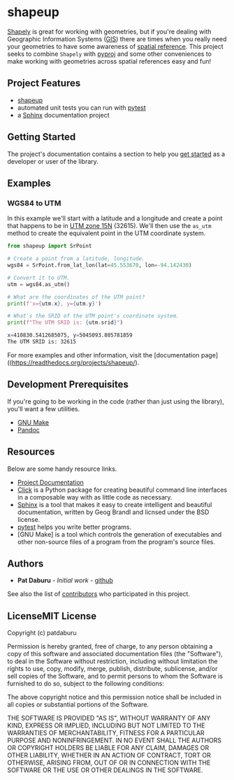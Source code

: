 # shapeup

[Shapely](https://shapely.readthedocs.io/en/stable/manual.html) is great for working with geometries, but if you're dealing with Geographic Information Systems ([GIS](https://www.nationalgeographic.org/encyclopedia/geographic-information-system-gis/)) there
are times when you really need your geometries to have some awareness of [spatial reference](https://en.wikipedia.org/wiki/Spatial_reference_system).  This project seeks to combine `Shapely` with [pyproj](https://pypi.org/project/pyproj/) and some other conveniences to make working with geometries across spatial references easy and fun!

## Project Features

* [shapeup](https://readthedocs.org/projects/shapeup/)
* automated unit tests you can run with [pytest](https://docs.pytest.org/en/latest/)
* a [Sphinx](http://www.sphinx-doc.org/en/master/) documentation project

## Getting Started

The project's documentation contains a section to help you
[get started](https://shapeup.readthedocs.io/en/latest/getting_started.html) as a developer or
user of the library.

## Examples

### WGS84 to UTM

In this example we'll start with a latitude and a longitude and create a point that happens to be in
[UTM zone 15N](https://spatialreference.org/ref/epsg/32615/) (32615).  We'll then use the `as_utm` method to create the equivalent point in the UTM coordinate system.

``` python
from shapeup import SrPoint

# Create a point from a latitude, longitude.
wgs84 = SrPoint.from_lat_lon(lat=45.553670, lon=-94.142430)

# Convert it to UTM.
utm = wgs84.as_utm()

# What are the coordinates of the UTM point?
print(f'x={utm.x}, y={utm.y}')

# What's the SRID of the UTM point's coordinate system.
print(f"The UTM SRID is: {utm.srid}")
```

``` sh
x=410830.5412685075, y=5045093.805781859
The UTM SRID is: 32615
```


For more examples and other information, visit the [documentation page]((https://readthedocs.org/projects/shapeup/).



## Development Prerequisites

If you're going to be working in the code (rather than just using the library), you'll want a few utilities.

* [GNU Make](https://www.gnu.org/software/make/)
* [Pandoc](https://pandoc.org/)

## Resources

Below are some handy resource links.

* [Project Documentation](http://shapeup.readthedocs.io/)
* [Click](http://click.pocoo.org/5/) is a Python package for creating beautiful command line interfaces in a composable way with as little code as necessary.
* [Sphinx](http://www.sphinx-doc.org/en/master/) is a tool that makes it easy to create intelligent and beautiful documentation, written by Geog Brandl and licnsed under the BSD license.
* [pytest](https://docs.pytest.org/en/latest/) helps you write better programs.
* [GNU Make]  is a tool which controls the generation of executables and other non-source files of a program from the program's source files.


## Authors

* **Pat Daburu** - *Initial work* - [github](https://github.com/patdaburu)

See also the list of [contributors](https://github.com/patdaburu/shapeup/contributors) who participated in this project.

## LicenseMIT License

Copyright (c) patdaburu

Permission is hereby granted, free of charge, to any person obtaining a copy
of this software and associated documentation files (the "Software"), to deal
in the Software without restriction, including without limitation the rights
to use, copy, modify, merge, publish, distribute, sublicense, and/or sell
copies of the Software, and to permit persons to whom the Software is
furnished to do so, subject to the following conditions:

The above copyright notice and this permission notice shall be included in all
copies or substantial portions of the Software.

THE SOFTWARE IS PROVIDED "AS IS", WITHOUT WARRANTY OF ANY KIND, EXPRESS OR
IMPLIED, INCLUDING BUT NOT LIMITED TO THE WARRANTIES OF MERCHANTABILITY,
FITNESS FOR A PARTICULAR PURPOSE AND NONINFRINGEMENT. IN NO EVENT SHALL THE
AUTHORS OR COPYRIGHT HOLDERS BE LIABLE FOR ANY CLAIM, DAMAGES OR OTHER
LIABILITY, WHETHER IN AN ACTION OF CONTRACT, TORT OR OTHERWISE, ARISING FROM,
OUT OF OR IN CONNECTION WITH THE SOFTWARE OR THE USE OR OTHER DEALINGS IN THE
SOFTWARE.